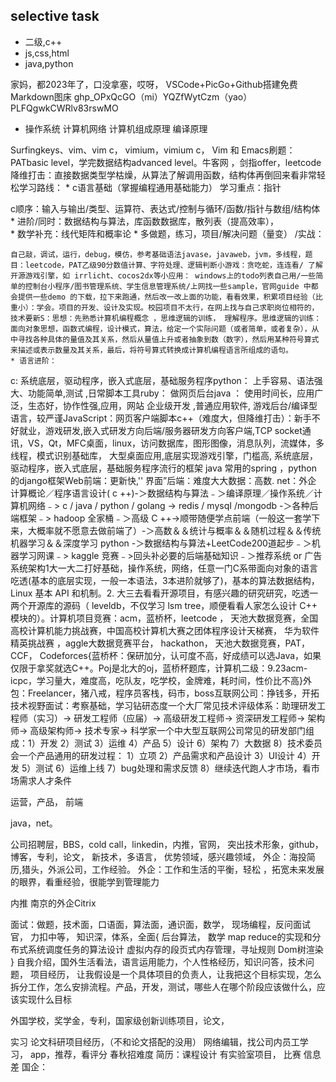 ## selective task  
- 二级,c++  
- js,css,html  
- java,python

家妈，都2023年了，口没拿塞，哎呀，
VSCode+PicGo+Github搭建免费Markdown图床
ghp_OPxQcGO（mi）YQZfWytCzm（yao）PLFQgwkCWRlv83rswMO

- 操作系统 计算机网络 计算机组成原理 编译原理

Surfingkeys、vim、vim c， vimium，vimium c， Vim 和 Emacs刷题：PATbasic level，学完数据结构advanced level。牛客网 ，剑指offer，leetcode降维打击：直接数据类型学枯燥，从算法了解调用函数，结构体再倒回来看非常轻松学习路线：
	* c语言基础（掌握编程通用基础能力）  学习重点：指针

c顺序：输入与输出/类型、运算符、表达式/控制与循环/函数/指针与数组/结构体
	* 进阶/同时：数据结构与算法，库函数数据库，散列表（提高效率），  
	* 数学补充：线代矩阵和概率论
	* 多做题，练习，项目/解决问题（量变） /实战：

    自己敲，调试，运行，debug，模仿，参考基础语法javase，javaweb，jvm，多线程，题目：leetcode，PAT乙级90分数值计算、字符处理、逻辑判断小游戏：贪吃蛇，连连看/ 了解开源游戏引擎，如 irrlicht、cocos2dx等小应用： windows上的todo列表自己用/一些简单的控制台小程序/图书管理系统、学生信息管理系统/上网找一些sample，官网guide 中都会提供一些demo 的下载，拉下来跑通，然后改一改上面的功能，看看效果，积累项目经验（比重小）：学会。项目的开发、设计及实现。校园项目不太行，在网上找与自己求职岗位相符的，技术要新S：思想：先熟悉计算机编程概念 ，思维逻辑的训练， 理解程序。思维逻辑的训练：面向对象思想，函数式编程，设计模式，算法，给定一个实际问题（或者简单，或者复杂），从中寻找各种具体的量值及其关系，然后从量值上升或者抽象到数（数字），然后用某种符号算式来描述或表示数量及其关系，最后，将符号算式转换成计算机编程语言所组成的语句。
	* 语言进阶：

c: 系统底层，驱动程序，嵌入式底层，基础服务程序python： 上手容易、语法强大、功能简单,测试 ,日常脚本工具ruby： 做网页后台java ： 使用时间长，应用广泛，生态好，协作性强,应用，网站 企业级开发  ,普通应用软件, 游戏后台/编译型语言，较严谨JavaScript：网页客户端脚本c++（难度大，但降维打击）：新手不好就业，游戏研发,嵌入式研发方向后端/服务器研发方向客户端,TCP socket通讯，VS，Qt，MFC桌面，linux，访问数据库，图形图像，消息队列，流媒体，多线程，模式识别基础库， 大型桌面应用,底层实现游戏引擎，门槛高, 系统底层，驱动程序，嵌入式底层，基础服务程序流行的框架 java 常用的spring ，python 的django框架Web前端：更新快,'' 界面”后端：难度大大数据：高数. net：外企   计算概论／程序语言设计( c ++)-＞数据结构与算法﹣＞编译原理／操作系统／计算机网络﹣> c / java / python / golang -> redis / mysqI /mongodb -＞各种后端框架﹣> hadoop 全家桶﹣＞高级 C ++->顺带随便学点前端（一般这一套学下来，大概率就不愿意去做前端了）-＞高数＆＆统计与概率＆＆随机过程＆＆传统机器学习＆＆深度学习   python -＞数据结构与算法+LeetCode200道起步﹣＞机器学习网课﹣> kaggle 竞赛﹣>回头补必要的后端基础知识﹣＞推荐系统 or 广告系统架构1大一大二打好基础，操作系统，网络，任意一门C系带面向对象的语言吃透(基本的底层实现，一般一本语法，3本进阶就够了)，基本的算法数据结构，Linux 基本 API 和机制。2. 大三去看看开源项目，有感兴趣的研究研究，吃透一两个开源库的源码（ leveldb，不仅学习 lsm tree，顺便看看人家怎么设计 C++ 模块的）。计算机项目竞赛：acm，蓝桥杯，leetcode ， 天池大数据竞赛，全国高校计算机能力挑战赛，中国高校计算机大赛之团体程序设计天梯赛， 华为软件精英挑战赛 ，aggle大数据竞赛平台， hackathon， 天池大数据竞赛，PAT， CCF， Codeforces{蓝桥杯：保研加分，认可度不高，好成绩可以选Java，如果仅限于拿奖就选C++。Poj是北大的oj，蓝桥杯题库，计算机二级：9.23acm-icpc，学习量大，难度高，吃队友，吃学校，金牌难，耗时间，性价比不高}外包：Freelancer，猪八戒，程序员客栈，码市，boss互联网公司：挣钱多，开拓技术视野面试：考察基础，学习钻研态度一个大厂常见技术评级体系：助理研发工程师（实习）-> 研发工程师（应届）-> 高级研发工程师-> 资深研发工程师-> 架构师-> 高级架构师-> 技术专家-> 科学家一个中大型互联网公司常见的研发部门组成：1）开发 2）测试 3）运维 4）产品 5）设计 6）架构 7）大数据 8）技术委员会一个产品通用的研发过程： 1）立项 2）产品需求和产品设计 3）UI设计 4）开发 5）测试 6）运维上线 7）bug处理和需求反馈 8）继续迭代跑人才市场，看市场需求人才条件

运营，产品，
 前端

java，net。

公司招聘层，BBS，cold call，linkedin，内推，官网，
突出技术形象，github，博客，专利，论文，
新技术，多语言，
优势领域，感兴趣领域，
外企：海投简历,猎头，外派公司，工作经验。
外企：工作和生活的平衡，轻松 ，拓宽未来发展的眼界，看重经验，很能学到管理能力

内推
南京的外企Citrix

面试：做题，技术面，口语面，算法面，通识面，数学， 现场编程，反问面试官，
力扣中等，
知识深，体系，全面{
后台算法， 数学
map reduce的实现和分布式系统调度任务的算法设计
虚拟内存的段页式内存管理，寻址规则
Dom树渲染
}
自我介绍，国外生活看法，语言运用能力，个人性格经历，知识问答，技术问题，
项目经历，
让我假设是一个具体项目的负责人，让我把这个目标实现，怎么拆分工作，怎么安排流程。产品，开发，测试，哪些人在哪个阶段应该做什么，应该实现什么目标

外国学校，奖学金，专利，国家级创新训练项目，论文，

实习
论文科研项目经历，（不和论文搭配的没用）
网络编辑，找公司内员工学习，
app，推荐，看评分
春秋招难度
简历：课程设计
有实验室项目， 比赛
信息差
国企：